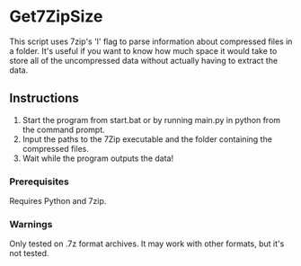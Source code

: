 # Get7ZipSize

This script uses 7zip's 'l' flag to parse information about compressed files in a folder. It's useful if you want to know how much space it would take to store all of the uncompressed data without actually having to extract the data.

## Instructions
1. Start the program from start.bat or by running main.py in python from the command prompt.
2. Input the paths to the 7Zip executable and the folder containing the compressed files.
3. Wait while the program outputs the data!

### Prerequisites
Requires Python and 7zip.

### Warnings
Only tested on .7z format archives. It may work with other formats, but it's not tested.